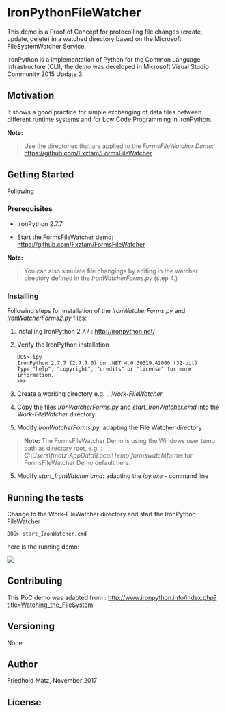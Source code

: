 # IronPythonFileWatcher

This demo is a Proof of Concept for protocolling file changes (create, update, delete) in a watched directory based on the Microsoft FileSystemWatcher Service.

IronPython is a implementation of Python for the Common Language Infrastructure (CLI), the demo was developed in Microsoft Visual Studio Community 2015 Update 3.

## Motivation

It shows a good practice for simple exchanging of data files between different runtime systems and for Low Code Programming in IronPython.

**Note:** 
>Use the directories that are applied to the *FormsFileWatcher Demo*: https://github.com/Fxztam/FormsFileWatcher

## Getting Started

Following

### Prerequisites

- IronPython 2.7.7

- Start the FormsFileWatcher demo: https://github.com/Fxztam/FormsFileWatcher

**Note:** 
>You can also simulate file changings by editing in the watcher directory defined in the *IronWatcherForms.py* (step 4.)

### Installing

Following steps for installation of the *IronWatcherForms.py* and *IronWatcherForms2.py* files:

1. Installing IronPython 2.7.7 : http://ironpython.net/

2. Verify the IronPython installation
    ```
    DOS> ipy
    IronPython 2.7.7 (2.7.7.0) on .NET 4.0.30319.42000 (32-bit)
    Type "help", "copyright", "credits" or "license" for more information.
    >>>
    ```

2. Create a working directory e.g. *..\Work-FileWatcher*

3. Copy the files *IronWatcherForms.py* and *start_IronWatcher.cmd* into the *Work-FileWatcher* directory

4. Modify *IronWatcherForms.py*: adapting the File Watcher directory

>**Note:**
>The FormsFileWatcher Demo is using the Windows user temp path as directory root, e.g. :
>*C:\Users\fmatz\AppData\Local\Temp\formswatch\forms* for FormsFileWatcher Demo default here.

5. Modify *start_IronWatcher.cmd*: adapting the *ipy.exe* - command line

## Running the tests

Change to the Work-FileWatcher directory and start the IronPython FileWatcher
```
DOS> start_IronWatcher.cmd
```
here is the running demo:

<img src="http://www.fmatz.com/IronWatcher.gif">

## Contributing

This PoC demo was adapted from : http://www.ironpython.info/index.php?title=Watching_the_FileSystem

## Versioning

None

## Author

Friedhold Matz, November 2017

## License

